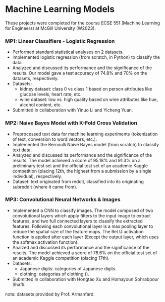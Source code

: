 # Machine Learning Models

These projects were completed for the course ECSE 551 (Machine Learning for Engineers) at McGill University (W2023). 

### MP1: Linear Classifiers - Logistic Regression
- Performed standard statistical analyses on 2 datasets.
- Implemented logistic regression (from scratch, in Python) to classify the data.
- Analyzed and discussed its performance and the significance of the results. Our model gave a test accuracy of 74.8% and 70% on the datasets, respectively.
- Datasets:
  - kidney dataset: class 0 vs class 1 based on person attributes like glucose levels, heart rate, etc.
  - wine dataset: low vs. high quality based on wine attributes like hue, alcohol content, etc.
- Submitted in collaboration with Yinuo Li and Yicheng Yuan.
  
### MP2: Naive Bayes Model with K-Fold Cross Validation 
- Preprocessed text data for machine learning experiments (tokenization of text, conversion to word vectors, etc.). 
- Implemented the Bernoulli Naive Bayes model (from scratch) to classify text data.
- Analyzed and discussed its performance and the significance of the results. The model achieved a score of 95.18% and 91.3% on a preliminary test set and the official test set of an academic Kaggle competition (placing 12th, the highest from a submission by a single individual), respectively. 
- Dataset: text originated from reddit, classified into its originating subreddit (where it came from).

### MP3: Convolutional Neural Networks & Images
- Implemented a CNN to classify images. The model composed of two convolutional layers which apply filters to the input image to extract features, and two full connected layers to classify the extracted features. Following each convolutional layer is a max pooling layer to reduce the spatial size of the feature maps. The ReLU activation function is applied after each layer (Except the output layer, which uses the softmax activation function).
- Analzed and discussed its performance and the significance of the results. The model achieved a score of 78.6% on the official test set of an academic Kaggle competition (placing 17th). 
- Datasets:
  - Japanese digits: categories of Japanese digits.
  - clothing: categories of clothing ().
- Submitted in collaboration with Hongtao Xu and Homayoun Sohrabpour Shafti. 

note: datasets provided by Prof. Armanfard. 
